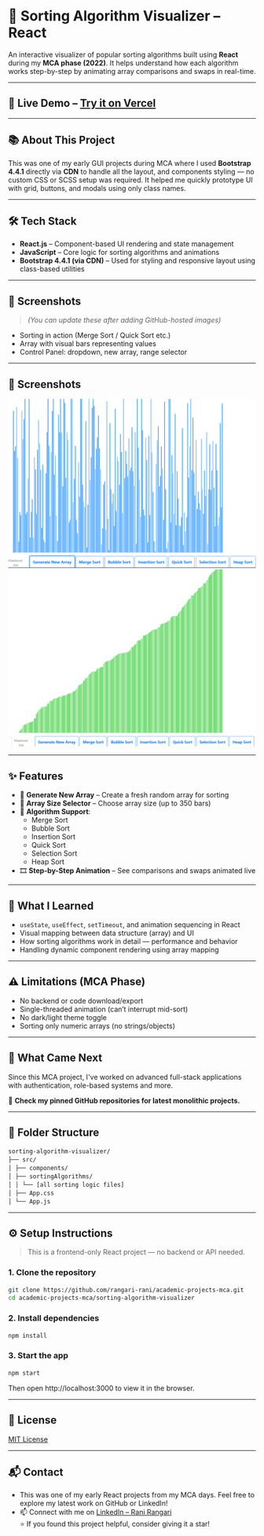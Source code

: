 # 🔢 Sorting Algorithm Visualizer – React

An interactive visualizer of popular sorting algorithms built using **React** during my **MCA phase (2022)**. It helps understand how each algorithm works step-by-step by animating array comparisons and swaps in real-time.

---

## 🚀 Live Demo – [Try it on Vercel](https://visualizer-blush.vercel.app/)

---

## 📚 About This Project

This was one of my early GUI projects during MCA where I used **Bootstrap 4.4.1** directly via **CDN** to handle all the layout, and components styling — no custom CSS or SCSS setup was required. It helped me quickly prototype UI with grid, buttons, and modals using only class names.

---

## 🛠️ Tech Stack

- **React.js** – Component-based UI rendering and state management
- **JavaScript** – Core logic for sorting algorithms and animations
- **Bootstrap 4.4.1 (via CDN)** – Used for styling and responsive layout using class-based utilities

---

## 📸 Screenshots

> _(You can update these after adding GitHub-hosted images)_  
- Sorting in action (Merge Sort / Quick Sort etc.)  
- Array with visual bars representing values  
- Control Panel: dropdown, new array, range selector  

---

## 📸 Screenshots

![New Array](https://github.com/rangari-rani/academic-projects-mca/blob/1e441449e4a340e1bf3cff397c29a713d7fef1db/sorting-algorithm-visualizer/newarray.png) 
![Sorted Array](https://github.com/rangari-rani/academic-projects-mca/blob/1e441449e4a340e1bf3cff397c29a713d7fef1db/sorting-algorithm-visualizer/afterarray.png)  

---
## ✨ Features

- 🔁 **Generate New Array** – Create a fresh random array for sorting
- 🔢 **Array Size Selector** – Choose array size (up to 350 bars)
- 🧠 **Algorithm Support**:
  - Merge Sort
  - Bubble Sort
  - Insertion Sort
  - Quick Sort
  - Selection Sort
  - Heap Sort
- 🎞️ **Step-by-Step Animation** – See comparisons and swaps animated live
  
---

## 🧠 What I Learned

- `useState`, `useEffect`, `setTimeout`, and animation sequencing in React
- Visual mapping between data structure (array) and UI
- How sorting algorithms work in detail — performance and behavior
- Handling dynamic component rendering using array mapping

---

## ⚠️ Limitations (MCA Phase)

- No backend or code download/export
- Single-threaded animation (can’t interrupt mid-sort)
- No dark/light theme toggle
- Sorting only numeric arrays (no strings/objects)

---

## 🔄 What Came Next

Since this MCA project, I've worked on advanced full-stack applications with authentication, role-based systems and more.

📌 **Check my pinned GitHub repositories for latest monolithic projects.**  

---

## 📁 Folder Structure

```bash
sorting-algorithm-visualizer/
├── src/
│ ├── components/
│ ├── sortingAlgorithms/
│ │ └── [all sorting logic files]
│ ├── App.css
│ └── App.js
```

---

## ⚙️ Setup Instructions

> This is a frontend-only React project — no backend or API needed.

### 1. Clone the repository

```bash
git clone https://github.com/rangari-rani/academic-projects-mca.git
cd academic-projects-mca/sorting-algorithm-visualizer
```

### 2. Install dependencies

```bash
npm install
```

### 3. Start the app

```bash
npm start
```  
Then open http://localhost:3000 to view it in the browser.  

---

## 📜 License

[MIT License](LICENSE)

---

## 📬 Contact

-  This was one of my early React projects from my MCA days. Feel free to explore my latest work on GitHub or LinkedIn! 
- 📫 Connect with me on [LinkedIn – Rani Rangari](https://www.linkedin.com/in/rani-rangari/)  
⭐ If you found this project helpful, consider giving it a star!

